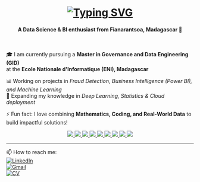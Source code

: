 <h1 align="center">
  <a href="https://git.io/typing-svg">
    <img
      src="https://readme-typing-svg.demolab.com?font=Fira+Code&pause=1000&color=3024F7&center=true&vCenter=true&width=500&lines=Hi+there!+%F0%9F%91%8B;I'm+RojoLeon;Data+Science+%7C+ML+%7C+BI;Python+%7C+R+%7C+SQL;Passionate+about+AI+%26+Analytics"
      alt="Typing SVG"
    />
  </a>
</h1>

<h4 align="center">A Data Science & BI enthusiast from Fianarantsoa, Madagascar 🚀</h4>
</br>

🎓 I am currently pursuing a **Master in Governance and Data Engineering (GID)**  
at the **Ecole Nationale d'Informatique (ENI), Madagascar**  

📊 Working on projects in *Fraud Detection, Business Intelligence (Power BI), and Machine Learning*  
📖 Expanding my knowledge in *Deep Learning, Statistics & Cloud deployment*  

⚡ Fun fact: I love combining **Mathematics, Coding, and Real-World Data** to build impactful solutions!  

<p align="center">
  <a href="#">
<img src="https://img.shields.io/badge/Python-3776AB?style=for-the-badge&logo=python&logoColor=white"/>
<img src="https://img.shields.io/badge/R-276DC3?style=for-the-badge&logo=r&logoColor=white"/>
<img src="https://img.shields.io/badge/PowerBI-F2C811?style=for-the-badge&logo=powerbi&logoColor=black"/>
<img src="https://img.shields.io/badge/MySQL-4479A1?style=for-the-badge&logo=mysql&logoColor=white"/>
<img src="https://img.shields.io/badge/PostgreSQL-316192?style=for-the-badge&logo=postgresql&logoColor=white"/>
<img src="https://img.shields.io/badge/Linux-FCC624?style=for-the-badge&logo=linux&logoColor=black"/>
<img src="https://img.shields.io/badge/Ubuntu-E95420?style=for-the-badge&logo=ubuntu&logoColor=white"/>
<img src="https://img.shields.io/badge/VSCode-0078D4?style=for-the-badge&logo=visual%20studio%20code&logoColor=white"/>
<img src="https://img.shields.io/badge/Git-F05032?style=for-the-badge&logo=git&logoColor=white"/>
  </a>  
</p>

---

📫 How to reach me:  
[![LinkedIn](https://img.shields.io/badge/LinkedIn-0A66C2?style=for-the-badge&logo=linkedin&logoColor=white)](https://www.linkedin.com/in/rojo-leon-narindranjanahary-989188277)  
[![Gmail](https://img.shields.io/badge/Gmail-D14836?style=for-the-badge&logo=gmail&logoColor=white)](mailto:rujleon@gmail.com)  
[![CV](https://img.shields.io/badge/My%20CV-2E86C1?style=for-the-badge&logo=readthedocs&logoColor=white)](https://cvdesignr.com/p/686cb788c97d1)  
